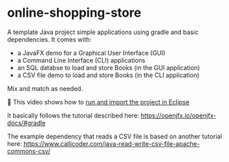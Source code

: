 # online-shopping-store

A template Java project simple applications using gradle and basic dependencies. It comes with:
- a JavaFX demo for a Graphical User Interface (GUI)
- a Command Line Interface (CLI) applications
- an SQL databse to load and store Books (in the GUI application) 
- a CSV file demo to load and store Books (in the CLI application)

Mix and match as needed.

📼 This video shows how to [run and import the project in Eclipse](https://youtu.be/9bqYSYh-G1A)

It basically follows the tutorial described here: https://openjfx.io/openjfx-docs/#gradle

The example dependency that reads a CSV file is based on another tutorial here: https://www.callicoder.com/java-read-write-csv-file-apache-commons-csv/
